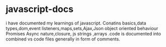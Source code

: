 # javascript-docs
i have documented my learnings of javascript.
 Conatins basics,data types,dom,event listeners,maps,sets,Ajax,Json object oriented behaviour Promises Async nature,closure, js strings ,arrays .code is documented into combined vs code files generally in form of comments.
